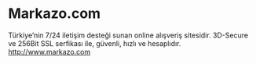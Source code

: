 Markazo.com
=======

Türkiye’nin 7/24 iletişim desteği sunan online alışveriş sitesidir. 3D-Secure ve 256Bit SSL serfikası ile, güvenli, hızlı ve hesaplıdır.
http://www.markazo.com
